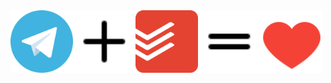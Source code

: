 <div style="display:flex;">
  <img src="misc/telegram.svg" alt="tg" style="height:100px; width:100px;">
  <img src="misc/plus.svg" alt="plus" style="height:100px; width:100px;">
  <img src="misc/todoist-icon.svg" alt="todoist" style="height:100px; width:100px;">
  <img src="misc/equal.svg" alt="equal" style="height:100px; width:100px;">
  <img src="misc/like.svg" alt="love" style="height:100px; width:100px;">
</div>
